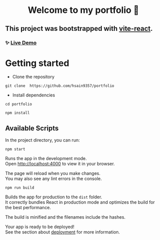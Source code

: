 <h1 align="center">Welcome to my portfolio 👋</h1>

## This project was bootstrapped with [vite-react](https://v3.vitejs.dev/guide/).


### ✨ [Live Demo](https://husseinahmed.netlify.app)

# Getting started
- Clone the repository
```
git clone  https://github.com/hsain9357/portfolio

```
- Install dependencies
```
cd portfolio

npm install
```


## Available Scripts

In the project directory, you can run:

```npm start```

Runs the app in the development mode.\
Open [http://localhost:4000](http://localhost:4000) to view it in your browser.

The page will reload when you make changes.\
You may also see any lint errors in the console.


```npm run build```

Builds the app for production to the `dist` folder.\
It correctly bundles React in production mode and optimizes the build for the best performance.

The build is minified and the filenames include the hashes.

Your app is ready to be deployed! \
See the section about [deployment](https://facebook.github.io/create-react-app/docs/deployment) for more information.


